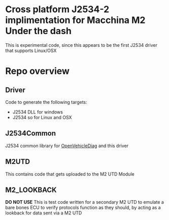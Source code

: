 # Cross platform J2534-2 implimentation for Macchina M2 Under the dash

This is experimental code, since this appears to be the first J2534 driver that supports Linux/OSX 

# Repo overview

## Driver
Code to generate the following targets:
* J2534 DLL for windows
* J2534 so for Linux and OSX


## J2534Common
J2534 common library for [OpenVehicleDiag](https://github.com/rnd-ash/OpenVehicleDiag) and this driver


## M2UTD
This contains code that gets uploaded to the M2 UTD Module

## M2_LOOKBACK
**DO NOT USE** This is test code written for a secondary M2 UTD to emulate a bare bones ECU to verify protocols function as they should, by acting as a lookback for data sent
via a M2 UTD
